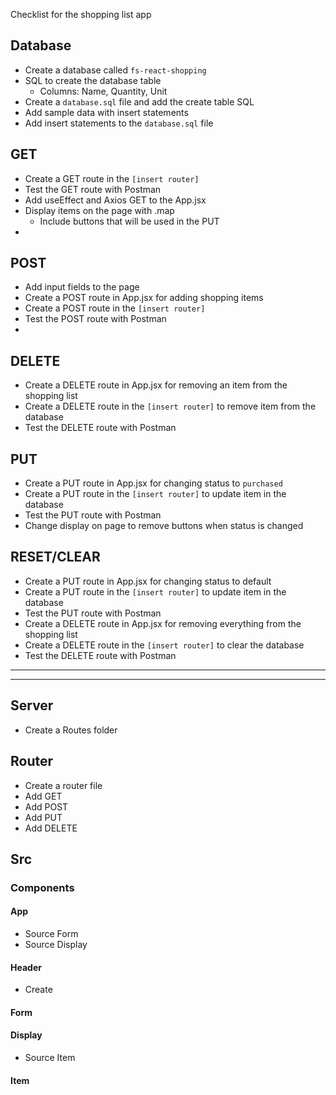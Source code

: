 Checklist for the shopping list app

## Database
 * Create a database called `fs-react-shopping`
 * SQL to create the database table
    * Columns: Name, Quantity, Unit
 * Create a `database.sql` file and add the create table SQL
 * Add sample data with insert statements
 * Add insert statements to the `database.sql` file

## GET 
 * Create a GET route in the `[insert router]`
 * Test the GET route with Postman
 * Add useEffect and Axios GET to the App.jsx
 * Display items on the page with .map
    * Include buttons that will be used in the PUT
 * 

## POST
 * Add input fields to the page
 * Create a POST route in App.jsx for adding shopping items
 * Create a POST route in the `[insert router]`
 * Test the POST route with Postman
 * 

## DELETE
 * Create a DELETE route in App.jsx for removing an item from the shopping list
 * Create a DELETE route in  the `[insert router]` to remove item from the database
 * Test the DELETE route with Postman

## PUT
 * Create a PUT route in App.jsx for changing status to `purchased`
 * Create a PUT route in the `[insert router]` to update item in the database
 * Test the PUT route with Postman
 * Change display on page to remove buttons when status is changed

## RESET/CLEAR
 * Create a PUT route in App.jsx for changing status to default
 * Create a PUT route in the `[insert router]` to update item in the database
 * Test the PUT route with Postman
 * Create a DELETE route in App.jsx for removing everything from the shopping list
 * Create a DELETE route in  the `[insert router]` to clear the database
 * Test the DELETE route with Postman

-----------
-----------


 ## Server
 * Create a Routes folder

 ## Router
 * Create a router file
 * Add GET
 * Add POST
 * Add PUT
 * Add DELETE

 ## Src

 ### Components

 #### App
 * Source Form
 * Source Display
 #### Header
 * Create 
 #### Form
 #### Display
 * Source Item
 #### Item